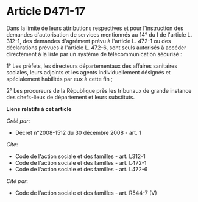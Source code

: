 # Article D471-17

Dans la limite de leurs attributions respectives et pour l'instruction des demandes d'autorisation de services mentionnés au
14° du I de l'article L. 312-1, des demandes d'agrément prévu à l'article L. 472-1 ou des déclarations prévues à l'article L.
472-6, sont seuls autorisés à accéder directement à la liste par un système de télécommunication sécurisé : 

1° Les préfets, les directeurs départementaux des affaires sanitaires sociales, leurs adjoints et les agents individuellement
désignés et spécialement habilités par eux à cette fin ; 

2° Les procureurs de la République près les tribunaux de grande instance des chefs-lieux de département et leurs substituts.

**Liens relatifs à cet article**

_Créé par_:

  - Décret n°2008-1512 du 30 décembre 2008 - art. 1

_Cite_:

  - Code de l'action sociale et des familles - art. L312-1
  - Code de l'action sociale et des familles - art. L472-1
  - Code de l'action sociale et des familles - art. L472-6

_Cité par_:

  - Code de l'action sociale et des familles - art. R544-7 (V)
